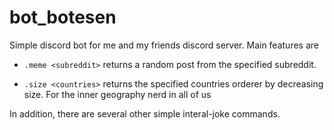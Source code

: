 # bot_botesen

Simple discord bot for me and my friends discord server. Main features are

- ```.meme <subreddit>``` returns a random post from the specified subreddit.

-  ```.size <countries>``` returns the specified countries orderer by decreasing size. For the inner geography nerd in all of us

In addition, there are several other simple interal-joke commands.
